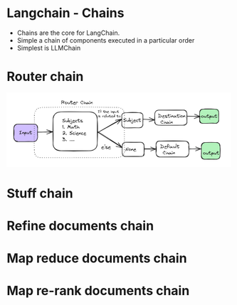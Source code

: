 # Langchain - Chains
- Chains are the core for LangChain.
- Simple a chain of components executed in a particular order
- Simplest is LLMChain 




# Router chain
![alt text](image.png)

# Stuff chain

# Refine documents chain

# Map reduce documents chain

# Map re-rank documents chain
